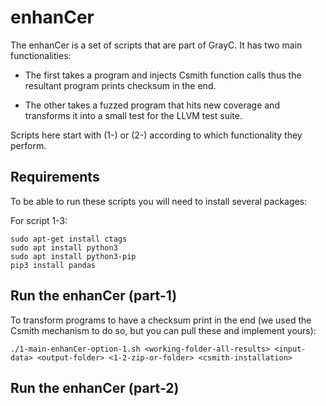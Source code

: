 # enhanCer

The enhanCer is a set of scripts that are part of GrayC. It has two main functionalities:
 
- The first takes a program and injects Csmith function calls thus the resultant program prints checksum in the end.
 
- The other takes a fuzzed program that hits new coverage and transforms it into a small test for the LLVM test suite.

Scripts here start with (1-) or (2-) according to which functionality they perform.

## Requirements

To be able to run these scripts you will need to install several packages:

For script 1-3:
```
sudo apt-get install ctags
sudo apt install python3
sudo apt install python3-pip
pip3 install pandas
```

## Run the enhanCer (part-1)

To transform programs to have a checksum print in the end (we used the Csmith mechanism to do so, but you can pull these and implement yours):
```
./1-main-enhanCer-option-1.sh <working-folder-all-results> <input-data> <output-folder> <1-2-zip-or-folder> <csmith-installation>
```

## Run the enhanCer (part-2)
